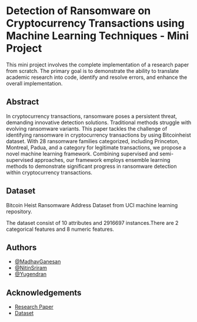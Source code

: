 
# Detection of Ransomware on Cryptocurrency Transactions using Machine Learning Techniques - Mini Project

This mini project involves the complete implementation of a research paper from scratch. The primary goal is to demonstrate the ability to translate academic research into code, identify and resolve errors, and enhance the overall implementation.


## Abstract
In cryptocurrency transactions, ransomware poses a persistent threat, demanding innovative detection solutions. Traditional methods struggle with evolving ransomware variants. This paper tackles the challenge of identifying ransomware in cryptocurrency transactions by using Bitcoinheist dataset. With 28 ransomware families categorized, including Princeton, Montreal, Padua, and a category for legitimate transactions, we propose a novel machine learning framework. Combining supervised and semi-supervised approaches, our framework employs ensemble learning methods to demonstrate significant progress in ransomware detection within cryptocurrency transactions.
## Dataset

Bitcoin Heist Ransomware Address Dataset from UCI machine learning repository.

The dataset consist of 10 attributes and 2916697 instances.There are 2 categorical features and 8 numeric features.

## Authors

- [@MadhavGanesan](https://github.com/MadGanGithub)
- [@NitinSriram]()
- [@Yugendran](https://github.com/yugendran0705)

## Acknowledgements

 - [Research Paper](https://www.sciencedirect.com/science/article/pii/S1319157824000144)
 - [Dataset](https://archive.ics.uci.edu/dataset/526/bitcoinheistransomwareaddressdataset)